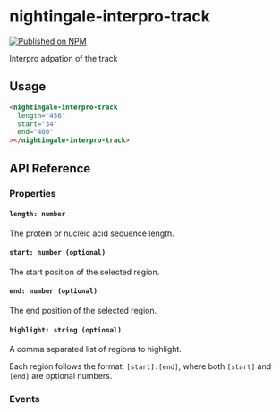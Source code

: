 # nightingale-interpro-track

[![Published on NPM](https://img.shields.io/npm/v/nightingale-interpro-track.svg)](https://www.npmjs.com/package/nightingale-interpro--track)

Interpro adpation of the track

## Usage

```html
<nightingale-interpro-track
  length="456"
  start="34"
  end="400"
></nightingale-interpro-track>
```

## API Reference

### Properties

#### `length: number`

The protein or nucleic acid sequence length.

#### `start: number (optional)`

The start position of the selected region.

#### `end: number (optional)`

The end position of the selected region.

#### `highlight: string (optional)`

A comma separated list of regions to highlight.

Each region follows the format: `[start]:[end]`, where both `[start]` and `[end]` are optional numbers.

### Events
